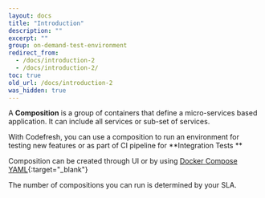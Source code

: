 ```yaml
---
layout: docs
title: "Introduction"
description: ""
excerpt: ""
group: on-demand-test-environment
redirect_from:
  - /docs/introduction-2
  - /docs/introduction-2/
toc: true
old_url: /docs/introduction-2
was_hidden: true
---
```

A **Composition**  is a group of containers that define a micro-services based application. It can include all services or sub-set of services.

With Codefresh, you can use a composition to run an environment for testing new features or as part of CI pipeline for **Integration Tests **  

Composition can be created through UI or by using [Docker Compose YAML](https://docs.docker.com/compose/overview/){:target="_blank"}

The number of compositions you can run is determined by your SLA.
